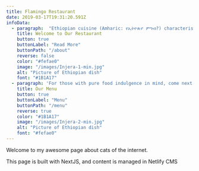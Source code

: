 ```yaml
---
title: Flamingo Restaurant
date: 2019-03-17T19:31:20.591Z
infoData:
  - paragraph:  "Ethiopian cuisine (Amharic: የኢትዮጵያ ምግብ?) characteristically consists of vegetable and often very spicy meat dishes. This is usually in the form of wat, a thick stew, served atop injera, a large sourdough flatbread, which is about 50 centimeters (20 inches) in diameter and made out of fermented teff flour. Ethiopians eat exclusively with their right hands, using pieces of injera to pick up bites of entrées and side dishes. The cuisine is one of the world’s healthiest and most flavorful, not to mention most photogenic. Ethiopians are rightly proud of their culture and take pains to preserve traditional food ways..."
    title: Welcome to Our Restaurant
    button: true
    buttonLabel: "Read More"
    buttonPath: "/about"
    reverse: false
    color: "#fefae0"
    image: "/images/Injera-1-min.jpg"
    alt: "Picture of Ethiopian dish"
    font: "#1B1A17"
  - paragraph: 'For those with pure food indulgence in mind, come next door and sate your desires with our ever changing internationally and seasonally inspired small plates. We love food, lots of different food, just like you.'
    title: Our Menu
    button: true
    buttonLabel: "Menu"
    buttonPath: "/menu"
    reverse: true
    color: "#1B1A17"
    image: "/images/Injera-2-min.jpg"
    alt: "Picture of Ethiopian dish"
    font: "#fefae0"
---
```

Welcome to my awesome page about cats of the internet.

This page is built with NextJS, and content is managed in Netlify CMS